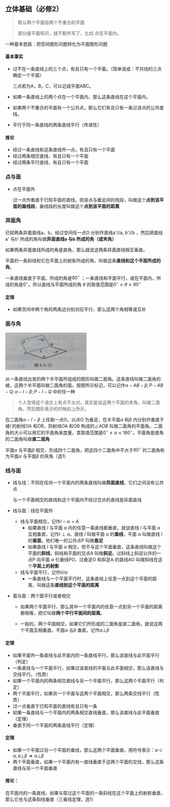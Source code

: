 ## 立体基础（必修2）

> 默认两个平面指两个不重合的平面
>
> 部分是平面知识，就不额外写了，比如 点在平面内。

一种基本思路：把空间图形问题转化为平面图形问题

#### 基本事实

- 过不在一条直线上的三个点，有且只有一个平面。（简单说成：不共线的三点确定一个平面）

  三点若为A，B，C，可以记成平面ABC。

- 如果一条直线上的两个点在一个平面内，那么这条直线在这个平面内。

- 如果两个不重合的平面有一个公共点，那么它们有且只有一条过该点的公共直线。

- 平行于同一条直线的两条直线平行（传递性）

#### 推论

- 经过一条直线和这条直线外一点，有且只有一个平面
- 经过两条相交直线，有且只有一个平面
- 经过两条平行直线，有且只有一个平面

### 点与面

- 点在平面外

    过一点作垂直于已知平面的直线，则该点与垂足间的线段，叫做这个**点到该平面的垂线段**，垂线段的长度叫做这个**点到该平面的距离**

### 异面角

已知两条异面直线a，b，经过空间任一点O 分别作直线a'//a, b'//b ，然后把直线a' 与b' 所成的角叫做**异面直线a 与b 所成的角（或夹角）**

如果两条异面直线所成的角是直角，那么就说这两条异面直线相互垂直。



平面的一条斜线和它在平面上的射影所成的角，叫做这条**直线和这个平面所成的角**。



一条直线垂直于平面，所成的角是$90^\circ$ ；一条直线和平面平行，或在平面内，所成的角是$0^\circ$。所以直线与平面所成的角 $\theta$ 的取值范围是$0^\circ\le\theta\le90^\circ$ 

#### 定理

- 如果空间中两个角的两条边分别对应平行，那么这两个角相等或互补

### 面与角

<img src="image-20240301122927226.png" alt="image-20240301122927226" style="zoom:25%;" />

从一条直线出发的两个半平面所组成的图形叫做二面角。这条直线叫做二面角的棱，这两个半平面叫做二面角的面。按图所示标记，可以记作$\alpha-AB-\beta; P-AB-Q; \alpha-l-\beta; P-l-Q$ 中的任一种

> 个人觉得这个语文上有点不太对。其实是说这两个平面的夹角，叫做二面角。然后图形表示的时候如上所示。

在二面角$\alpha-l-\beta$ 上任取一点O，以点O 为垂足，在半平面$\alpha$ 和$\beta$ 内分别作垂直于棱$l$ 的射线OA 和OB，则射线OA 和OB 构成的$\angle AOB$ 叫做二面角的平面角。二面角的大小可以用它的平面角来度量，其取值范围是$0^\circ \le \alpha \le 180^\circ$。平面角是直角的二面角叫做**直二面角**



平面$\alpha$ 与平面$\beta$ 相交，形成四个二面角，把这四个二面角中不大于$90^\circ$ 的二面角称为平面$\alpha$ 与平面$\beta$ 的夹角（选1）

### 线与面

- 线与线：不同在任何一个平面内的两条直线叫做**异面直线**，它们之间没有公共点

  与一个平面相交的直线和这个平面内不经过交点的直线是异面直线

- 线与面：线在平面外

  - 线与平面相交，记作$l\cap \alpha=A$
    - 如果直线 $l$ 与平面 $\alpha$ 内的任意一条直线都垂直，就说直线 $l$ 与平面 $\alpha$ 互相垂直，记作$l\perp\alpha$。直线 $l$ 叫做平面 $\alpha$ 的**垂线**，平面 $\alpha$ 叫做直线 $l$ 的**垂面**，他们唯一的公共点P 叫做**垂足**
    - 如果直线 $l$ 与平面 $\alpha$ 相交，但不与这个平面垂直，这条直线叫做这个平面的**斜线**，斜线和平面的交点A 叫做**斜足**。过斜线上斜足以外的一点P 向平面 $\alpha$ 引垂线PO，过垂足O 和斜足A 的直线AO 叫做斜线在这个**平面上的射影**
  - 线与平面平行，记作$l//\alpha$
    - 一条直线与一个平面平行时，这条直线上任意一点到这个平面的距离，叫做这条**直线到这个平面的距离**

- 面与面：两个面平行或者相交

  - 如果两个平面平行，那么其中一个平面内的任意一点到另一个平面的距离都相等，把它叫做**两个平行平面间的距离**。

  - 一般的，两个平面相交，如果它们所形成的二面角是直二面角，就说这两个平面互相垂直。平面$\alpha$ 与$\beta$ 垂直，记作$\alpha \bot \beta$  

#### 定理

- 如果平面外一条直线与此平面内的一条直线平行，那么该直线与此平面平行（判定）
- 一条直线与一个平面平行，如果过该直线的平面与此平面相交，那么该直线与交线平行。（性质）
- 如果一个平面内的两条相交直线与另一个平面平行，那么这两个平面平行（判定）
- 两个平面平行，如果另一个平面与这两个平面相交，那么两条交线平行（性质）
- 过一点垂直于已知平面的直线有且只有一条
- 如果一条直线与一个平面内的两条相交直线垂直，那么该直线与此平面垂直（定理）
- 垂直于同一个平面的两条直线平行（定理）

#### 定理

- 如果一个平面过另一个平面的垂线，那么这两个平面垂直。用符号表示：$a\subset\alpha,a\bot\beta\Rightarrow \alpha\bot\beta$
- 两个平面垂直，如果一个平面内有一直线垂直于这两个平面的交线，那么这条直线与另一个平面垂直



#### 推论：

在平面内的一条直线，如果与穿过这个平面的一条斜线在这个平面上的射影垂直，那么它也与这条斜线垂直（三垂线定理，选1）

